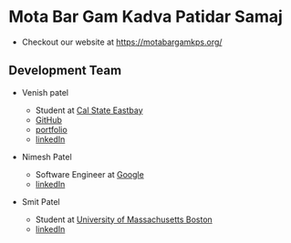 # Mota Bar Gam Kadva Patidar Samaj

* Checkout our website at <https://motabargamkps.org/>

## Development Team

* Venish patel
  * Student at [Cal State Eastbay](https://www.csueastbay.edu/)
  * [GitHub](https://github.com/wanicepatel1210)
  * [portfolio](https://venishpatel.com)
  * [linkedIn](https://www.linkedin.com/in/venish-patel/)
  
* Nimesh Patel
  * Software Engineer at [Google](https://www.google.com/)
  * [linkedIn](https://www.linkedin.com/in/nimeshvpatel/)

* Smit Patel
  * Student at [University of Massachusetts Boston](https://www.umb.edu/)
  * [linkedIn](https://www.linkedin.com/in/smit999/)

